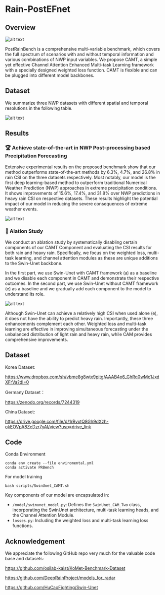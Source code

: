 # Rain-PostEFnet

 

## Overview

![alt text](./pic/PostRainBench.png)

PostRainBench is a comprehensive multi-variable benchmark, which covers the full spectrum of scenarios with and without temporal information and various combinations of NWP input variables. We propose CAMT, a simple yet effective Channel Attention Enhanced Multi-task Learning framework with a specially designed weighted loss function. CAMT is flexible and can be plugged into different model backbones.

## Dataset

We summarize three NWP datasets with different spatial and temporal resolutions in the following table.

![alt text](./pic/Dataset.png)

## Results

### 🏆 Achieve state-of-the-art in NWP Post-processing based Precipitation Forecasting

Extensive experimental results on the proposed benchmark show that our method outperforms state-of-the-art methods by 6.3%, 4.7%, and 26.8% in rain CSI on the three datasets respectively. Most notably, our model is the first deep learning-based method to outperform traditional Numerical Weather Prediction (NWP) approaches in extreme precipitation conditions. It shows improvements of 15.6%, 17.4%, and 31.8% over NWP predictions in heavy rain CSI on respective datasets. These results highlight the potential impact of our model in reducing the severe consequences of extreme weather events.

![alt text](./pic/Result.png)

### 🌟 Alation Study

We conduct an ablation study by systematically disabling certain components of our CAMT Component and evaluating the CSI results for both rain and heavy rain. Specifically, we focus on the weighted loss, multi-task learning, and channel attention modules as these are unique additions to the Swin-Unet backbone.

In the first part, we use Swin-Unet with CAMT framework (a) as a baseline and we disable each component in CAMT and demonstrate their respective outcomes. In the second part, we use Swin-Unet without CAMT framework (e) as a baseline and we gradually add each component to the model to understand its role.

![alt text](./pic/Ablation.png)

Although Swin-Unet can achieve a relatively high CSI when used alone (e), it does not have the ability to predict heavy rain. Importantly, these three enhancements complement each other. Weighted loss and multi-task learning are effective in improving simultaneous forecasting under the unbalanced distribution of light rain and heavy rain, while CAM provides comprehensive improvements.

## Dataset

Korea Dataset:

https://www.dropbox.com/sh/vbme8g8wtx9pitg/AAAB4o6_GhRq0wMc1JxdXFrVa?dl=0

Germany Dataset：

https://zenodo.org/records/7244319

China Dataset:

https://drive.google.com/file/d/1rBvxtQ8Gh9dXzh-okEOVpA8ZeDzr7yAI/view?usp=drive_link

## Code

Conda Environment

```
conda env create --file enviromental.yml
conda activate PRBench
```

For model training

```
bash scripts/SwinUnet_CAMT.sh
```

Key components of our model are encapsulated in:

- `/model/swinunet_model.py`: Defines the `SwinUnet_CAM_Two` class, incorporating the SwinUnet architecture, multi-task learning heads, and the Channel Attention Module.
- `losses.py`: Including the weighted loss and multi-task learning loss functions.

## Acknowledgement

We appreciate the following GitHub repo very much for the valuable code base and datasets:

https://github.com/osilab-kaist/KoMet-Benchmark-Dataset

https://github.com/DeepRainProject/models_for_radar

https://github.com/HuCaoFighting/Swin-Unet
